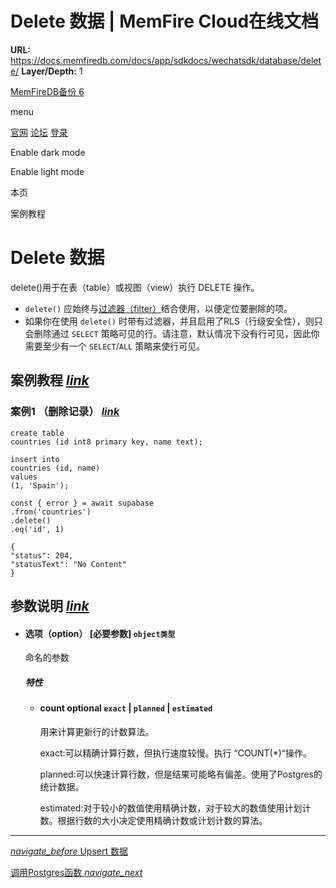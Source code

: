 # Delete 数据 | MemFire Cloud在线文档

**URL:** https://docs.memfiredb.com/docs/app/sdkdocs/wechatsdk/database/delete/
**Layer/Depth:** 1

[MemFireDB备份 6](/)

menu

[官网](https://memfiredb.com/)
[论坛](https://community.memfiredb.com/)
[登录](https://cloud.memfiredb.com/auth/login)

Enable dark mode

Enable light mode

本页

案例教程

# Delete 数据

delete()用于在表（table）或视图（view）执行 DELETE 操作。

* `delete()` 应始终与[过滤器（filter）](/docs/app/SDKdocs/WeChatSdk/database/using-filters)结合使用，以便定位要删除的项。
* 如果你在使用 `delete()` 时带有过滤器，并且启用了RLS（行级安全性），则只会删除通过 `SELECT` 策略可见的行。请注意，默认情况下没有行可见，因此你需要至少有一个 `SELECT`/`ALL` 策略来使行可见。

## 案例教程 [*link*](#%e6%a1%88%e4%be%8b%e6%95%99%e7%a8%8b)

### 案例1 （删除记录） [*link*](#%e6%a1%88%e4%be%8b1-%e5%88%a0%e9%99%a4%e8%ae%b0%e5%bd%95)

```
create table
countries (id int8 primary key, name text);

insert into
countries (id, name)
values
(1, 'Spain');
```

```
const { error } = await supabase
.from('countries')
.delete()
.eq('id', 1)
```

```
{
"status": 204,
"statusText": "No Content"
}
```

## 参数说明 [*link*](#%e5%8f%82%e6%95%b0%e8%af%b4%e6%98%8e)

* #### 选项（option） [必要参数] `object类型`

  命名的参数

  ##### 特性

  + #### count optional `exact` | `planned` | `estimated`

    用来计算更新行的计数算法。

    exact:可以精确计算行数，但执行速度较慢。执行 “COUNT(\*)“操作。

    planned:可以快速计算行数，但是结果可能略有偏差。使用了Postgres的统计数据。

    estimated:对于较小的数值使用精确计数，对于较大的数值使用计划计数。根据行数的大小决定使用精确计数或计划计数的算法。

---

[*navigate\_before* Upsert 数据](/docs/app/sdkdocs/wechatsdk/database/upsert/)

[调用Postgres函数 *navigate\_next*](/docs/app/sdkdocs/wechatsdk/database/rpc/)